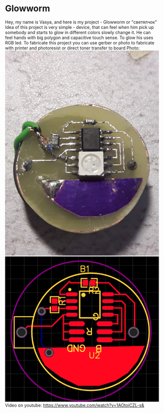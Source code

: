 # Glowworm
Hey, my name is Vasya, and here is my project - Glowworm or "светялчок"
Idea of this project is very simple - device, that can feel when him 
pick up somebody and starts to glow in different colors slowly change it.
He can feel hands with big polygon and capacitive touch sense. To glow
his uses RGB led. To fabricate this project you can use gerber or photo
to fabricate with printer and photoresist or direct toner transfer to board
Photo:
![Off](/photo1.jpg)
![Board](/Board/pcb1.png)
Video on youtube:
https://www.youtube.com/watch?v=1AOtoiCZL-s&

